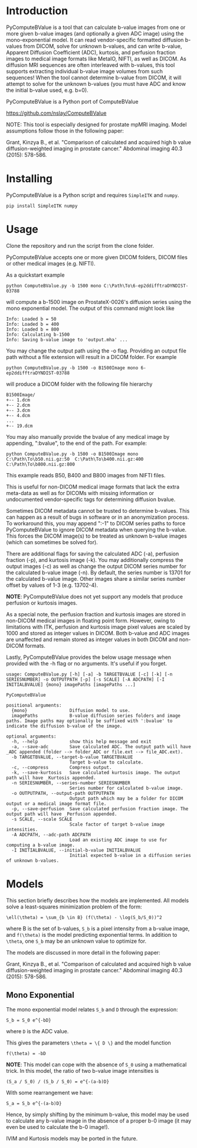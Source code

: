 # Introduction
PyComputeBValue is a tool that can calculate b-value images from one or more given b-value images (and optionally a given ADC image) using the mono-exponential model. It can read vendor-specific formatted diffusion b-values from DICOM, solve for unknown b-values, and can write b-value, Apparent Diffusion Coefficient (ADC), kurtosis, and perfusion fraction images to medical image formats like MetaIO, NIFTI, as well as DICOM. As diffusion MRI sequences are often interleaved with b-values, this tool supports extracting individual b-value image volumes from such sequences! When the tool cannot determine b-value from DICOM, it will attempt to solve for the unknown b-values (you must have ADC and know the initial b-value used, e.g. b=0).

PyComputeBValue is a Python port of ComputeBValue

https://github.com/nslay/ComputeBValue

NOTE: This tool is especially designed for prostate mpMRI imaging. Model assumptions follow those in the following paper:

Grant, Kinzya B., et al. "Comparison of calculated and acquired high b value diffusion-weighted imaging in prostate cancer." Abdominal imaging 40.3 (2015): 578-586.

# Installing
PyComputeBValue is a Python script and requires `SimpleITK` and `numpy`.

```
pip install SimpleITK numpy
```

# Usage
Clone the repository and run the script from the clone folder.

PyComputeBValue accepts one or more given DICOM folders, DICOM files or other medical images (e.g. NIFTI).

As a quickstart example

```
python ComputeBValue.py -b 1500 mono C:\Path\To\6-ep2ddifftraDYNDIST-03788
```

will compute a b-1500 image on ProstateX-0026's diffusion series using the mono exponential model. The output of this command might look like

```
Info: Loaded b = 50
Info: Loaded b = 400
Info: Loaded b = 800
Info: Calculating b-1500
Info: Saving b-value image to 'output.mha' ...
```

You may change the output path using the -o flag. Providing an output file path without a file extension will result in a DICOM folder. For example

```
python ComputeBValue.py -b 1500 -o B1500Image mono 6-ep2ddifftraDYNDIST-03788
```

will produce a DICOM folder with the following file hierarchy

```
B1500Image/
+-- 1.dcm
+-- 2.dcm
+-- 3.dcm
+-- 4.dcm
...
+-- 19.dcm
```

You may also manually provide the bvalue of any medical image by appending, ":bvalue", to the end of the path. For example:

```
python ComputeBValue.py -b 1500 -o B1500Image mono C:\Path\To\b50.nii.gz:50  C:\Path\To\b400.nii.gz:400 C:\Path\To\b800.nii.gz:800
```

This example reads B50, B400 and B800 images from NIFTI files.
  
This is useful for non-DICOM medical image formats that lack the extra meta-data as well as for DICOMs with missing information or undocumented vendor-specific tags for determining diffusion bvalue.

Sometimes DICOM metadata cannot be trusted to determine b-values. This can happen as a result of bugs in software or in an anonymization process. To workaround this, you may append ":-1" to DICOM series paths to force PyComputeBValue to ignore DICOM metadata when querying the b-value. This forces the DICOM image(s) to be treated as unknown b-value images (which can sometimes be solved for).

There are additional flags for saving the calculated ADC (-a), perfusion fraction (-p), and kurtosis image (-k). You may additionally compress the output images (-c) as well as change the output DICOM series number for the calculated b-value image (-n). By default, the series number is 13701 for the calculated b-value image. Other images share a similar series number offset by values of 1-3 (e.g. 13702-4).

**NOTE**: PyComputeBValue does not yet support any models that produce perfusion or kurtosis images.

As a special note, the perfusion fraction and kurtosis images are stored in non-DICOM medical images in floating point form. However, owing to limitations with ITK, perfusion and kurtosis image pixel values are scaled by 1000 and stored as integer values in DICOM. Both b-value and ADC images are unaffected and remain stored as integer values in both DICOM and non-DICOM formats.

Lastly, PyComputeBValue provides the below usage message when provided with the -h flag or no arguments. It's useful if you
forget.

```
usage: ComputeBValue.py [-h] [-a] -b TARGETBVALUE [-c] [-k] [-n SERIESNUMBER] -o OUTPUTPATH [-p] [-s SCALE] [-A ADCPATH] [-I INITIALBVALUE] {mono} imagePaths [imagePaths ...]

PyComputeBValue

positional arguments:
  {mono}                Diffusion model to use.
  imagePaths            B-value diffusion series folders and image paths. Image paths may optionally be suffixed with ':bvalue' to indicate the diffusion b-value of the image.

optional arguments:
  -h, --help            show this help message and exit
  -a, --save-adc        Save calculated ADC. The output path will have _ADC appended (folder --> folder_ADC or file.ext --> file_ADC.ext).
  -b TARGETBVALUE, --target-b-value TARGETBVALUE
                        Target b-value to calculate.
  -c, --compress        Compress output.
  -k, --save-kurtosis   Save calculated kurtosis image. The output path will have _Kurtosis appended.
  -n SERIESNUMBER, --series-number SERIESNUMBER
                        Series number for calculated b-value image.
  -o OUTPUTPATH, --output-path OUTPUTPATH
                        Output path which may be a folder for DICOM output or a medical image format file.
  -p, --save-perfusion  Save calculated perfusion fraction image. The output path will have _Perfusion appended.
  -s SCALE, --scale SCALE
                        Scale factor of target b-value image intensities.
  -A ADCPATH, --adc-path ADCPATH
                        Load an existing ADC image to use for computing a b-value image.
  -I INITIALBVALUE, --initial-b-value INITIALBVALUE
                        Initial expected b-value in a diffusion series of unknown b-values.
```

# Models
This section briefly describes how the models are implemented. All models solve a least-squares minimization problem of the form:

```
\ell(\theta) = \sum_{b \in B} (f(\theta) - \log(S_b/S_0))^2
```

where B is the set of b-values, `S_b` is a pixel intensity from a b-value
image, and `f(\theta)` is the model predicting exponential terms. In 
addition to `\theta`, one `S_b` may be an unknown value to optimize for.

The models are discussed in more detail in the following paper:

Grant, Kinzya B., et al. "Comparison of calculated and acquired high b value diffusion-weighted imaging in prostate cancer." Abdominal imaging 40.3 (2015): 578-586.

## Mono Exponential
The mono exponential model relates `S_b` and `D` through the expression:

```
S_b = S_0 e^{-bD}
```
where `D` is the ADC value.

This gives the parameters `\theta = \{ D \}` and the model function

```
f(\theta) = -bD
```

**NOTE**: This model can cope with the absence of `S_0` using a mathematical
trick. In this model, the ratio of two b-value image intensities is

```
(S_a / S_0) / (S_b / S_0) = e^{-(a-b)D}
```
With some rearrangement we have:

```
S_a = S_b e^{-(a-b)D}
```
Hence, by simply shifting by the minimum b-value, this model may be
used to calculate any b-value image in the absence of a proper b-0
image (it may even be used to calculate the b-0 image!).

IVIM and Kurtosis models may be ported in the future.

